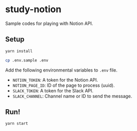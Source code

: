 # study-notion

Sample codes for playing with Notion API.

## Setup

```sh
yarn install
```

```sh
cp .env.sample .env
```

Add the following environmental variables to `.env` file.

- `NOTION_TOKEN`: A token for the Notion API.
- `NOTION_PAGE_ID`: ID of the page to process (uuid).
- `SLACK_TOKEN`: A token for the Slack API.
- `SLACK_CHANNEL`: Channel name or ID to send the message.

## Run!

```sh
yarn start
```
